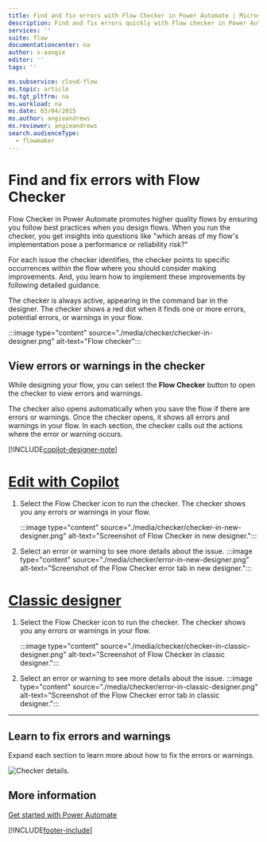 ```yaml
---
title: Find and fix errors with Flow Checker in Power Automate | Microsoft Docs
description: Find and fix errors quickly with Flow checker in Power Automate.
services: ''
suite: flow
documentationcenter: na
author: v-aangie
editor: ''
tags: ''

ms.subservice: cloud-flow
ms.topic: article
ms.tgt_pltfrm: na
ms.workload: na
ms.date: 03/04/2015
ms.author: angieandrews
ms.reviewer: angieandrews
search.audienceType: 
  - flowmaker
---
```


# Find and fix errors with Flow Checker

Flow Checker in Power Automate promotes higher quality flows by ensuring you follow best practices when you design flows. When you run the checker, you get insights into questions like "which areas of my flow's implementation pose a performance or reliability risk?"

For each issue the checker identifies, the checker points to specific occurrences within the flow where you should consider making improvements. And, you learn how to implement these improvements by following detailed guidance.

The checker is always active, appearing in the command bar in the designer. The checker shows a red dot when it finds one or more errors, potential errors, or warnings in your flow.

:::image type="content" source="./media/checker/checker-in-designer.png" alt-text="Flow checker":::

## View errors or warnings in the checker

While designing your flow, you can select the **Flow Checker** button to open the checker to view errors and warnings. 

The checker also opens automatically when you save the flow if there are errors or warnings.  Once the checker opens, it shows all errors and warnings in your flow. In each section, the checker calls out the actions where the error or warning occurs. 

[!INCLUDE[copilot-designer-note](./includes/copilot-designer-note.md)]

# [Edit with Copilot](#tab/edit-with-copilot)

1. Select the Flow Checker icon to run the checker. The checker shows you any errors or warnings in your flow.
    
    :::image type="content" source="./media/checker/checker-in-new-designer.png" alt-text="Screenshot of Flow Checker in new designer.":::
    
1. Select an error or warning to see more details about the issue.
    :::image type="content" source="./media/checker/error-in-new-designer.png" alt-text="Screenshot of the Flow Checker error tab in new designer.":::

# [Classic designer](#tab/classic-designer)

1. Select the Flow Checker icon to run the checker. The checker shows you any errors or warnings in your flow.
    
    :::image type="content" source="./media/checker/checker-in-classic-designer.png" alt-text="Screenshot of Flow Checker in classic designer.":::
    
1. Select an error or warning to see more details about the issue.
    :::image type="content" source="./media/checker/error-in-classic-designer.png" alt-text="Screenshot of the Flow Checker error tab in classic designer.":::

---

## Learn to fix errors and warnings

Expand each section to learn more about how to fix the errors or warnings.

![Checker details.](media/checker/checker-detail.png "Checker details")

## More information

[Get started with Power Automate](getting-started.md)





[!INCLUDE[footer-include](includes/footer-banner.md)]
